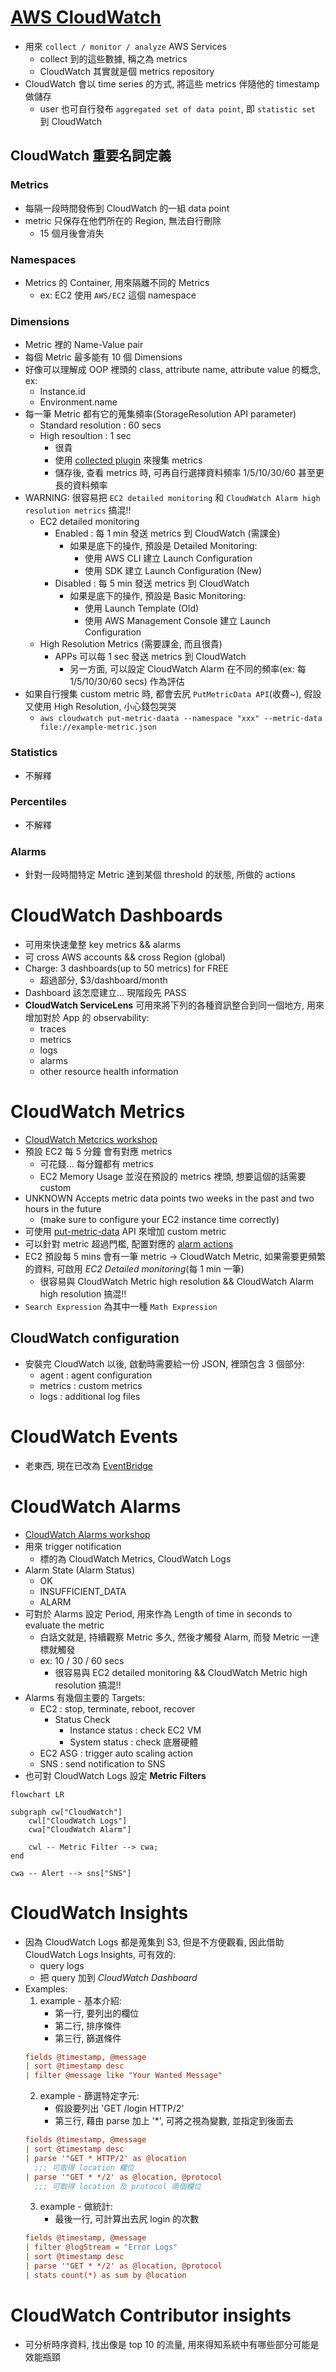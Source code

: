 
# [AWS CloudWatch](https://docs.aws.amazon.com/AmazonCloudWatch/latest/monitoring/WhatIsCloudWatch.html)

- 用來 `collect / monitor / analyze` AWS Services
    - collect 到的這些數據, 稱之為 metrics
    - CloudWatch 其實就是個 metrics repository
- CloudWatch 會以 time series 的方式, 將這些 metrics 伴隨他的 timestamp 做儲存
    - user 也可自行發布 `aggregated set of data point`, 即 `statistic set` 到 CloudWatch


## CloudWatch 重要名詞定義

### Metrics

- 每隔一段時間發佈到 CloudWatch 的一組 data point
- metric 只保存在他們所在的 Region, 無法自行刪除
    - 15 個月後會消失


### Namespaces

- Metrics 的 Container, 用來隔離不同的 Metrics
    - ex: EC2 使用 `AWS/EC2` 這個 namespace


### Dimensions

- Metric 裡的 Name-Value pair
- 每個 Metric 最多能有 10 個 Dimensions
- 好像可以理解成 OOP 裡頭的 class, attribute name, attribute value 的概念, ex:
    - Instance.id
    - Environment.name
- 每一筆 Metric 都有它的蒐集頻率(StorageResolution API parameter)
    - Standard resolution : 60 secs
    - High resoultion     : 1 sec
        - 很貴
        - 使用 [collected plugin](https://github.com/awslabs/collectd-cloudwatch) 來搜集 metrics
        - 儲存後, 查看 metrics 時, 可再自行選擇資料頻率 1/5/10/30/60 甚至更長的資料頻率
- WARNING: 很容易把 `EC2 detailed monitoring` 和 `CloudWatch Alarm high resolution metrics` 搞混!!
    - EC2 detailed monitoring
        - Enabled  : 每 1 min 發送 metrics 到 CloudWatch (需課金)
            - 如果是底下的操作, 預設是 Detailed Monitoring:
                - 使用 AWS CLI 建立 Launch Configuration
                - 使用 SDK 建立 Launch Configuration (New)
        - Disabled : 每 5 min 發送 metrics 到 CloudWatch
            - 如果是底下的操作, 預設是 Basic Monitoring:
                - 使用 Launch Template (Old)
                - 使用 AWS Management Console 建立 Launch Configuration
    - High Resolution Metrics (需要課金, 而且很貴)
        - APPs 可以每 1 sec 發送 metrics 到 CloudWatch
            -  另一方面, 可以設定 CloudWatch Alarm 在不同的頻率(ex: 每 1/5/10/30/60 secs) 作為評估
- 如果自行搜集 custom metric 時, 都會去尻 `PutMetricData API`(收費~), 假設又使用 High Resolution, 小心錢包哭哭
    - `aws cloudwatch put-metric-daata --namespace "xxx" --metric-data file://example-metric.json`


### Statistics 

- 不解釋


### Percentiles 

- 不解釋


### Alarms

- 針對一段時間特定 Metric 達到某個 threshold 的狀態, 所做的 actions


# CloudWatch Dashboards

- 可用來快速彙整 key metrics && alarms
- 可 cross AWS accounts && cross Region (global)
- Charge: 3 dashboards(up to 50 metrics) for FREE
    - 超過部分, $3/dashboard/month
- Dashboard 該怎麼建立... 現階段先 PASS
- **CloudWatch ServiceLens** 可用來將下列的各種資訊整合到同一個地方, 用來增加對於 App 的 observability:
    - traces
    - metrics
    - logs
    - alarms
    - other resource health information

# CloudWatch Metrics

- [CloudWatch Metcrics workshop](https://catalog.us-east-1.prod.workshops.aws/workshops/a8e9c6a6-0ba9-48a7-a90d-378a440ab8ba/en-US/200-cloudwatch/210-cloudwatch-metrics)
- 預設 EC2 每 5 分鐘 會有對應 metrics
    - 可花錢... 每分鐘都有 metrics
    - EC2 Memory Usage 並沒在預設的 metrics 裡頭, 想要這個的話需要 custom
- UNKNOWN Accepts metric data points two weeks in the past and two hours in the future
    - (make sure to configure your EC2 instance time correctly)
- 可使用 [put-metric-data](https://awscli.amazonaws.com/v2/documentation/api/latest/reference/cloudwatch/put-metric-data.html) API 來增加 custom metric
- 可以針對 metric 超過門檻, 配置對應的 [alarm actions](https://docs.aws.amazon.com/AmazonCloudWatch/latest/monitoring/cloudwatch_concepts.html#CloudWatchAlarms)
- EC2 預設每 5 mins 會有一筆 metric -> CloudWatch Metric, 如果需要更頻繁的資料, 可啟用 *EC2 Detailed monitoring*(每 1 min 一筆)
    - 很容易與 CloudWatch Metric high resolution && CloudWatch Alarm high resolution 搞混!!
- `Search Expression` 為其中一種 `Math Expression`


## CloudWatch configuration

- 安裝完 CloudWatch 以後, 啟動時需要給一份 JSON, 裡頭包含 3 個部分:
    - agent   : agent configuration
    - metrics : custom metrics
    - logs    : additional log files




# CloudWatch Events

- 老東西, 現在已改為 [EventBridge](#aws-eventbridge-前身為-cloudwatch-events)


# CloudWatch Alarms

- [CloudWatch Alarms workshop](https://catalog.us-east-1.prod.workshops.aws/workshops/a8e9c6a6-0ba9-48a7-a90d-378a440ab8ba/en-US/200-cloudwatch/230-cloudwatch-alarms/231-cloudwatch-alarms)
- 用來 trigger notification
    - 標的為 CloudWatch Metrics, CloudWatch Logs
- Alarm State (Alarm Status)
    - OK
    - INSUFFICIENT_DATA
    - ALARM
- 可對於 Alarms 設定 Period, 用來作為 Length of time in seconds to evaluate the metric
    - 白話文就是, 持續觀察 Metric 多久, 然後才觸發 Alarm, 而發 Metric 一達標就觸發
    - ex: 10 / 30 / 60 secs
        - 很容易與 EC2 detailed monitoring && CloudWatch Metric high resolution 搞混!!
- Alarms 有幾個主要的 Targets:
    - EC2     : stop, terminate, reboot, recover
        - Status Check
            - Instance status : check EC2 VM
            - System status   : check 底層硬體
    - EC2 ASG : trigger auto scaling action
    - SNS     : send notification to SNS
- 也可對 CloudWatch Logs 設定 **Metric Filters**

```mermaid
flowchart LR

subgraph cw["CloudWatch"]
    cwl["CloudWatch Logs"]
    cwa["CloudWatch Alarm"]

    cwl -- Metric Filter --> cwa;
end

cwa -- Alert --> sns["SNS"]
```


# CloudWatch Insights

- 因為 CloudWatch Logs 都是蒐集到 S3, 但是不方便觀看, 因此借助 CloudWatch Logs Insights, 可有效的:
    - query logs
    - 把 query 加到 *CloudWatch Dashboard*
- Examples:
    1. example - 基本介紹:
        - 第一行, 要列出的欄位
        - 第二行, 排序條件
        - 第三行, 篩選條件
    ```ini
    fields @timestamp, @message
    | sort @timestamp desc
    | filter @message like "Your Wanted Message"
    ```
    2. example - 篩選特定字元:
        - 假設要列出 'GET /login HTTP/2'
        - 第三行, 藉由 parse 加上 '*', 可將之視為變數, 並指定到後面去
    ```ini
    fields @timestamp, @message
    | sort @timestamp desc
    | parse '"GET * HTTP/2' as @location
      ;;; 可取得 location 欄位
    | parse '"GET * */2' as @location, @protocol
      ;;; 可取得 location 及 protocol 兩個欄位
    ```
    3. example - 做統計:
        - 最後一行, 可計算出去尻 login 的次數
    ```ini
    fields @timestamp, @message
    | filter @logStream = "Error Logs"
    | sort @timestamp desc
    | parse '"GET * */2' as @location, @protocol
    | stats count(*) as sum by @location
    ```


# CloudWatch Contributor insights

- 可分析時序資料, 找出像是 top 10 的流量, 用來得知系統中有哪些部分可能是效能瓶頸

